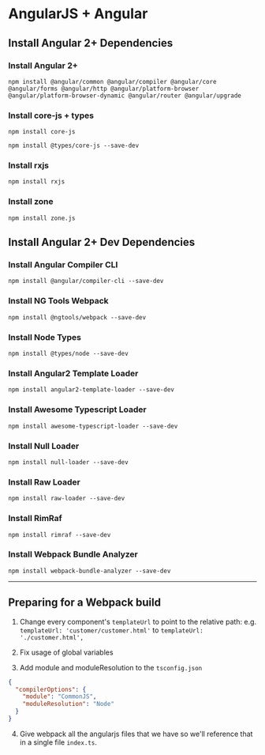 # AngularJS + Angular

## Install Angular 2+ Dependencies

### Install Angular 2+
`npm install @angular/common @angular/compiler @angular/core @angular/forms @angular/http @angular/platform-browser @angular/platform-browser-dynamic @angular/router @angular/upgrade`

### Install core-js + types
`npm install core-js`

`npm install @types/core-js --save-dev`

### Install rxjs
`npm install rxjs`

### Install zone
`npm install zone.js` 

## Install Angular 2+ Dev Dependencies

### Install Angular Compiler CLI
`npm install @angular/compiler-cli --save-dev`

### Install NG Tools Webpack
`npm install @ngtools/webpack --save-dev`

### Install Node Types
`npm install @types/node --save-dev`

### Install Angular2 Template Loader
`npm install angular2-template-loader --save-dev`

### Install Awesome Typescript Loader
`npm install awesome-typescript-loader --save-dev`

### Install Null Loader
`npm install null-loader --save-dev`

### Install Raw Loader
`npm install raw-loader --save-dev`

### Install RimRaf
`npm install rimraf --save-dev`

### Install Webpack Bundle Analyzer
`npm install webpack-bundle-analyzer --save-dev`

---

## Preparing for a Webpack build

1) Change every component's `templateUrl` to point to the relative path: 
    e.g. `templateUrl: 'customer/customer.html'` to `templateUrl: './customer.html',`

2) Fix usage of global variables

3) Add module and moduleResolution to the `tsconfig.json`
```json
{
  "compilerOptions": {
    "module": "CommonJS",
    "moduleResolution": "Node"
  }
}
```

4) Give webpack all the angularjs files that we have so we'll reference that in a single file
`index.ts`.